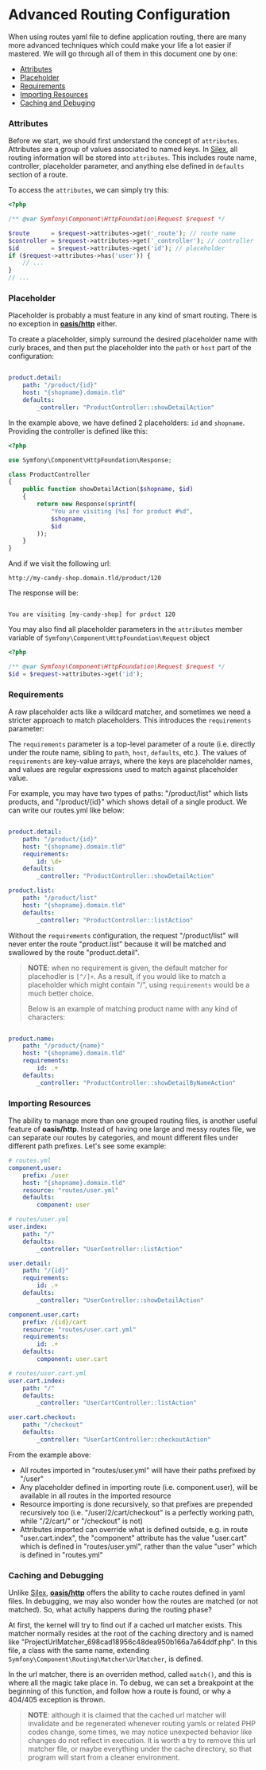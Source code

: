 # Advanced Routing Configuration

When using routes yaml file to define application routing, there are
many more advanced techniques which could make your life a lot easier if
mastered. We will go through all of them in this document one by one:

- [Attributes](#attributes)
- [Placeholder](#placeholder)
- [Requirements](#requirements)
- [Importing Resources](#importing-resources)
- [Caching and Debuging](#caching-and-debugging)

### Attributes

Before we start, we should first understand the concept of `attributes`.
Attributes are a group of values associated to named keys. In [Silex], all
routing information will be stored into `attributes`. This includes route name,
controller, placeholder parameter, and anything else defined in `defaults`
section of a route.

To access the `attributes`, we can simply try this:

```php
<?php

/** @var Symfony\Component\HttpFoundation\Request $request */

$route      = $request->attributes->get('_route'); // route name
$controller = $request->attributes->get('_controller'); // controller
$id         = $request->attributes->get('id'); // placeholder
if ($request->attributes->has('user')) {
    // ...
}
// ...

```

### Placeholder

Placeholder is probably a must feature in any kind of smart routing.
There is no exception in **[oasis/http]** either.

To create a placeholder, simply surround the desired placeholder name
with curly braces, and then put the placeholder into the `path` or
`host` part of the configuration:

```yaml

product.detail:
    path: "/product/{id}"
    host: "{shopname}.domain.tld"
    defaults:
        _controller: "ProductController::showDetailAction"

```

In the example above, we have defined 2 placeholders: `id` and
`shopname`. Providing the controller is defined like this:

```php
<?php

use Symfony\Component\HttpFoundation\Response;

class ProductController
{
    public function showDetailAction($shopname, $id)
    {
        return new Response(sprintf(
            "You are visiting [%s] for product #%d",
            $shopname,
            $id
        ));
    }
}

```

And if we visit the following url:

`http://my-candy-shop.domain.tld/product/120`

The response will be:

```

You are visiting [my-candy-shop] for prduct 120

```

You may also find all placeholder parameters in the `attributes` member
variable of `Symfony\Component\HttpFoundation\Request` object

```php
<?php

/** @var Symfony\Component\HttpFoundation\Request $request */
$id = $request->attributes->get('id');

```

### Requirements

A raw placeholder acts like a wildcard matcher, and sometimes we need a
stricter approach to match placeholders. This introduces the
`requirements` parameter:

The `requirements` parameter is a top-level parameter of a route (i.e.
directly under the route name, sibling to `path`, `host`, `defaults`,
etc.). The values of `requirements` are key-value arrays, where the keys
are placeholder names, and values are regular expressions used to match
against placeholder value.

For example, you may have two types of paths: "/product/list" which
lists products, and "/product/{id}" which shows detail of a single
product. We can write our routes.yml like below:

```yaml

product.detail:
    path: "/product/{id}"
    host: "{shopname}.domain.tld"
    requirements:
        id: \d+
    defaults:
        _controller: "ProductController::showDetailAction"

product.list:
    path: "/product/list"
    host: "{shopname}.domain.tld"
    defaults:
        _controller: "ProductController::listAction"

```

Without the `requirements` configuration, the request "/product/list"
will never enter the route "product.list" because it will be matched and
swallowed by the route "product.detail".

> **NOTE**: when no requirement is given, the default matcher for
> placehodler is `[^/]+`. As a result, if you would like to match a
> placeholder which might contain "/", using `requirements` would be a
> much better choice.
>
> Below is an example of matching product name with any kind of
> characters:

```yaml

product.name:
    path: "/product/{name}"
    host: "{shopname}.domain.tld"
    requirements:
        id: .+
    defaults:
        _controller: "ProductController::showDetailByNameAction"

```

### Importing Resources

The ability to manage more than one grouped routing files, is another
useful feature of **oasis/http**. Instead of having one large and messy
routes file, we can separate our routes by categories, and mount
different files under different path prefixes. Let's see some example:

```yaml
# routes.yml
component.user:
    prefix: /user
    host: "{shopname}.domain.tld"
    resource: "routes/user.yml"
    defaults:
        component: user
```

```yaml
# routes/user.yml
user.index:
    path: "/"
    defaults:
        _controller: "UserController::listAction"

user.detail:
    path: "/{id}"
    requirements:
        id: .+
    defaults:
        _controller: "UserController::showDetailAction"

component.user.cart:
    prefix: /{id}/cart
    resource: "routes/user.cart.yml"
    requirements:
        id: .+
    defaults:
        component: user.cart
```

```yaml
# routes/user.cart.yml
user.cart.index:
    path: "/"
    defaults:
        _controller: "UserCartController::listAction"

user.cart.checkout:
    path: "/checkout"
    defaults:
        _controller: "UserCartController::checkoutAction"
```

From the example above:

- All routes imported in "routes/user.yml" will have their paths prefixed by "/user"
- Any placeholder defined in importing route (i.e. component.user), will be available in all routes in the imported resource
- Resource importing is done recursively, so that prefixes are prepended recursively too (i.e. "/user/2/cart/checkout" is a perfectly working path, while "/2/cart/" or "/checkout" is not)
- Attributes imported can override what is defined outside, e.g. in route "user.cart.index", the "component" attribute has the value "user.cart" which is defined in "routes/user.yml", rather than the value "user" which is defined in "routes.yml"

### Caching and Debugging

Unlike [Silex], **[oasis/http]** offers the ability to cache routes defined in yaml files. In debugging, we may also wonder how the routes are matched (or not matched). So, what actully happens during the routing phase?

At first, the kernel will try to find out if a cached url matcher exists. This matcher normally resides at the root of the caching directory and is named like "ProjectUrlMatcher_698cad18956c48dea950b166a7a64ddf.php". In this file, a class with the same name, extending `Symfony\Component\Routing\Matcher\UrlMatcher`, is defined.

In the url matcher, there is an overriden method, called `match()`, and this is where all the magic take place in. To debug, we can set a breakpoint at the beginning of this function, and follow how a route is found, or why a 404/405 exception is thrown.

> **NOTE**: although it is claimed that the cached url matcher will invalidate and be regenerated whenever routing yamls or related PHP codes change, some times, we may notice unexpected behavior like changes do not reflect in execution. It is worth a try to remove this url matcher file, or maybe everything under the cache directory, so that program will start from a cleaner environment.

[Silex]: http://silex.sensiolabs.org/ "Silex Micro-Framework"
[oasis/http]: ../README.md

